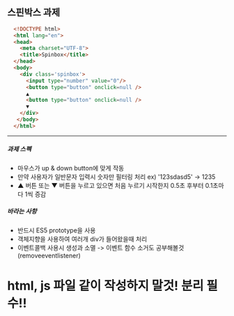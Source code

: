 ## 스핀박스 과제

```html
  <!DOCTYPE html>
  <html lang="en">
  <head>
    <meta charset="UTF-8">
    <title>Spinbox</title>
  </head>
  <body>
    <div class='spinbox'>
      <input type="number" value="0"/>
      <button type="button" onclick=null />
      ▲
      <button type="button" onclick=null />
      ▼
    </div>
   </body>
  </html>
```
---

##### 과제 스펙
- 마우스가 up & down button에 맞게 작동
- 만약 사용자가 일반문자 입력시 숫자만 필터링 처리   ex) '123sdasd5' -> 1235
- ▲ 버튼 또는 ▼ 버튼을 누르고 있으면 처음 누르기 시작한지 0.5초 후부터 0.1초마다 1씩 증감

##### 바라는 사항
- 반드시 ES5 prototype을 사용
- 객체지향을 사용하여 여러개 div가 들어왔을때 처리
- 이벤트콜백 사용시 생성과 소멸 -> 이벤트 함수 소거도 공부해볼것(removeeventlistener)


# html, js 파일 같이 작성하지 말것! 분리 필수!! 
